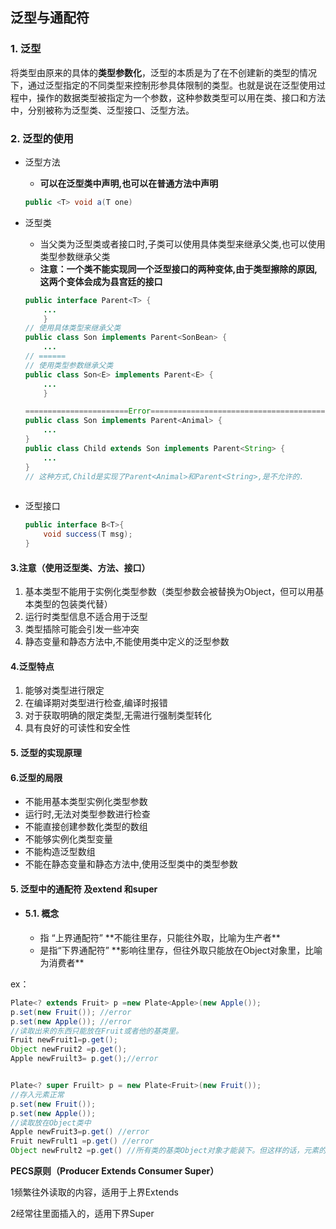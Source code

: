 ## 泛型与通配符

### 1. 泛型

将类型由原来的具体的**类型参数化**，泛型的本质是为了在不创建新的类型的情况下，通过泛型指定的不同类型来控制形参具体限制的类型。也就是说在泛型使用过程中，操作的数据类型被指定为一个参数，这种参数类型可以用在类、接口和方法中，分别被称为泛型类、泛型接口、泛型方法。

### 2. 泛型的使用

+ 泛型方法

  + **可以在泛型类中声明,也可以在普通方法中声明**

  ```java
  public <T> void a(T one)
  ```

+ 泛型类

  + 当父类为泛型类或者接口时,子类可以使用具体类型来继承父类,也可以使用类型参数继承父类
  +  **注意：一个类不能实现同一个泛型接口的两种变体,由于类型擦除的原因,这两个变体会成为县宫廷的接口**

  ```java
  public interface Parent<T> {
      ...
      }
  // 使用具体类型来继承父类
  public class Son implements Parent<SonBean> {
      ...
  // ======
  // 使用类型参数继承父类
  public class Son<E> implements Parent<E> {
      ...
      }
  
  =======================Error=======================================
  public class Son implements Parent<Animal> {
      ...
  }
  public class Child extends Son implements Parent<String> {
      ...  
  }
  // 这种方式,Child是实现了Parent<Animal>和Parent<String>,是不允许的.
      
  ```

+ 泛型接口

  ```java
  public interface B<T>{
      void success(T msg);
  }
  ```



#### 3.注意（使用泛型类、方法、接口）

1. 基本类型不能用于实例化类型参数（类型参数会被替换为Object，但可以用基本类型的包装类代替）
2. 运行时类型信息不适合用于泛型
3. 类型插除可能会引发一些冲突
4. 静态变量和静态方法中,不能使用类中定义的泛型参数

#### 4.泛型特点
1. 能够对类型进行限定
2. 在编译期对类型进行检查,编译时报错
3. 对于获取明确的限定类型,无需进行强制类型转化
4. 具有良好的可读性和安全性

#### 5. 泛型的实现原理

#### 6.泛型的局限

 + 不能用基本类型实例化类型参数
 + 运行时,无法对类型参数进行检查
 + 不能直接创建参数化类型的数组
 + 不能够实例化类型变量
 + 不能构造泛型数组
 + 不能在静态变量和静态方法中,使用泛型类中的类型参数

#### 5. 泛型中的通配符 及extend 和super

- #### 5.1. 概念

  - <? extends T> 指 “上界通配符”  **不能往里存，只能往外取，比喻为生产者**
  - <? super T>是指“下界通配符”  **影响往里存，但往外取只能放在Object对象里，比喻为消费者**

ex：

```java
Plate<? extends Fruit> p =new Plate<Apple>(new Apple());
p.set(new Fruit()); //error
p.set(new Apple()); //error
//读取出来的东西只能放在Fruit或者他的基类里。
Fruit newFruit1=p.get();
Object newFruit2 =p.get();
Apple newFruilt3= p.get();//error


Plate<? super Fruilt> p = new Plate<Fruit>(new Fruit());
//存入元素正常
p.set(new Fruit());
p.set(new Apple());
//读取放在Object类中
Apple newFruit3=p.get() //error
Fruit newFrult1 =p.get() //error
Object newFrult2 =p.get() //所有类的基类Object对象才能装下。但这样的话，元素的类型信息就全部丢失。

```

**PECS原则（Producer Extends Consumer Super）**

1频繁往外读取的内容，适用于上界Extends

2经常往里面插入的，适用下界Super